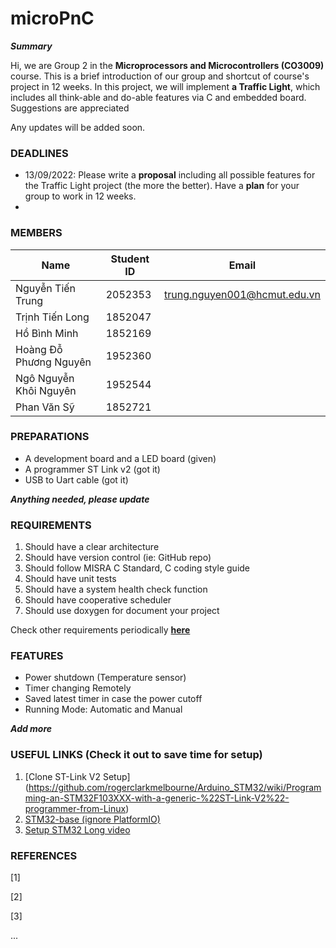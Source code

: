 # microPnC


***Summary***


Hi, we are Group 2 in the **Microprocessors and Microcontrollers (CO3009)** course. This is a brief introduction of our group and shortcut of course's project in 12 weeks. In this project, we will implement **a Traffic Light**, which includes all think-able and do-able features via C and embedded board. Suggestions are appreciated 

Any updates will be added soon.

### DEADLINES

- 13/09/2022: Please write a **proposal** including all possible features for the Traffic Light project (the more the better). Have a **plan** for your group to work in 12 weeks.
- 

### MEMBERS

|Name|Student ID|Email|
|----|----------|-----|
|Nguyễn Tiến Trung|2052353|trung.nguyen001@hcmut.edu.vn|
|Trịnh Tiến Long|1852047|
|Hồ Bình Minh|1852169|
|Hoàng Đỗ Phương Nguyên|1952360|
|Ngô Nguyễn Khôi Nguyên|1952544|
|Phan Văn Sỹ|1852721|

### PREPARATIONS

- A development board and a LED board (given)
- A programmer ST Link v2 (got it)
- USB to Uart cable (got it)

***Anything needed, please update***

### REQUIREMENTS

1. Should have a clear architecture
2. Should have version control (ie: GitHub repo) 
3. Should follow MISRA C Standard, C coding style guide
4. Should have unit tests
5. Should have a system health check function
6. Should have cooperative scheduler
7. Should use doxygen for document your project

Check other requirements periodically **[here](https://docs.google.com/spreadsheets/d/1SUL3xgkhQRTAtkX942qr3GGn6lSHPD3pSeOAPCXWb1s/edit#gid=0)**

### FEATURES 

- Power shutdown (Temperature sensor)
- Timer changing Remotely
- Saved latest timer in case the power cutoff
- Running Mode: Automatic and Manual

***Add more***

### USEFUL LINKS (Check it out to save time for setup)

1. [Clone ST-Link V2 Setup] (https://github.com/rogerclarkmelbourne/Arduino_STM32/wiki/Programming-an-STM32F103XXX-with-a-generic-%22ST-Link-V2%22-programmer-from-Linux)
2. [STM32-base (ignore PlatformIO)](https://stm32-base.org/guides/)
3. [Setup STM32 Long video](https://www.youtube.com/watch?v=xsYIh1sunso&list=PLdMwxwrniaL81t6xhA2no3skrAzPL5v7s&index=2&ab_channel=iforce2d)

### REFERENCES

\[1\]

\[2\]

\[3\]

...
